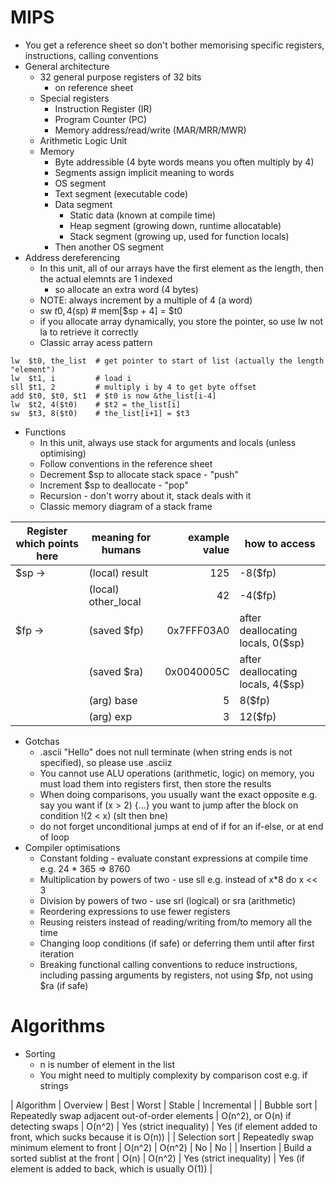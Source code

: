 # MIPS

* You get a reference sheet so don't bother memorising specific registers, instructions, calling conventions
* General architecture
    * 32 general purpose registers of 32 bits
        * on reference sheet
    * Special registers
        * Instruction Register (IR)
        * Program Counter (PC)
        * Memory address/read/write (MAR/MRR/MWR)
    * Arithmetic Logic Unit
    * Memory
        * Byte addressible (4 byte words means you often multiply by 4)
        * Segments assign implicit meaning to words
        * OS segment
        * Text segment (executable code)
        * Data segment
            * Static data (known at compile time)
            * Heap segment (growing down, runtime allocatable)
            * Stack segment (growing up, used for function locals)
        * Then another OS segment
* Address dereferencing
    * In this unit, all of our arrays have the first element as the length, then the actual elemnts are 1 indexed
        * so allocate an extra word (4 bytes)
    * NOTE: always increment by a multiple of 4 (a word)
    * sw $t0, 4($sp) # mem[$sp + 4] = $t0
    * if you allocate array dynamically, you store the pointer, so use lw not la to retrieve it correctly
    * Classic array acess pattern
```
lw  $t0, the_list  # get pointer to start of list (actually the length "element")
lw  $t1, i         # load i
sll $t1, 2         # multiply i by 4 to get byte offset
add $t0, $t0, $t1  # $t0 is now &the_list[i-4]
lw  $t2, 4($t0)    # $t2 = the_list[i]
sw  $t3, 8($t0)    # the_list[i+1] = $t3
```

* Functions
    * In this unit, always use stack for arguments and locals (unless optimising)
    * Follow conventions in the reference sheet
    * Decrement $sp to allocate stack space - "push"
    * Increment $sp to deallocate - "pop"
    * Recursion - don't worry about it, stack deals with it
    * Classic memory diagram of a stack frame

| Register which points here | meaning for humans  | example value | how to access                     |
|----------------------------|---------------------|--------------:|-----------------------------------|
| $sp ->                     | (local) result      |           125 | -8($fp)                           |
|                            | (local) other_local |            42 | -4($fp)                           |
| $fp ->                     | (saved $fp)         |    0x7FFF03A0 | after deallocating locals, 0($sp) |
|                            | (saved $ra)         |    0x0040005C | after deallocating locals, 4($sp) |
|                            | (arg) base          |             5 | 8($fp)                            |
|                            | (arg) exp           |             3 | 12($fp)                           |
* Gotchas
    * .ascii "Hello" does not null terminate (when string ends is not specified), so please use .asciiz
    * You cannot use ALU operations (arithmetic, logic) on memory, you must load them into registers first, then store the results
    * When doing comparisons, you usually want the exact opposite e.g. say you want if (x > 2) {...} you want to jump after the block on condition !(2 < x) (slt then bne)
    * do not forget unconditional jumps at end of if for an if-else, or at end of loop
* Compiler optimisations
    * Constant folding - evaluate constant expressions at compile time e.g. 24 * 365 => 8760
    * Multiplication by powers of two - use sll e.g. instead of x*8 do x << 3
    * Division by powers of two - use srl (logical) or sra (arithmetic)
    * Reordering expressions to use fewer registers
    * Reusing reisters instead of reading/writing from/to memory all the time
    * Changing loop conditions (if safe) or deferring them until after first iteration
    * Breaking functional calling conventions to reduce instructions, including passing arguments by registers, not using $fp, not using $ra (if safe)

# Algorithms

* Sorting
    * n is number of element in the list
    * You might need to multiply complexity by comparison cost e.g. if strings

| Algorithm      | Overview                                       | Best                               | Worst  | Stable                  | Incremental                    |
| Bubble sort    | Repeatedly swap adjacent out-of-order elements | O(n^2), or O(n) if detecting swaps | O(n^2) | Yes (strict inequality) | Yes (if element added to front, which sucks because it is O(n)) |
| Selection sort | Repeatedly swap minimum element to front       | O(n^2)                             | O(n^2) | No                      | No                             |
| Insertion      | Build a sorted sublist at the front            | O(n)                               | O(n^2) | Yes (strict inequality) | Yes (if element is added to back, which is usually O(1)) |

